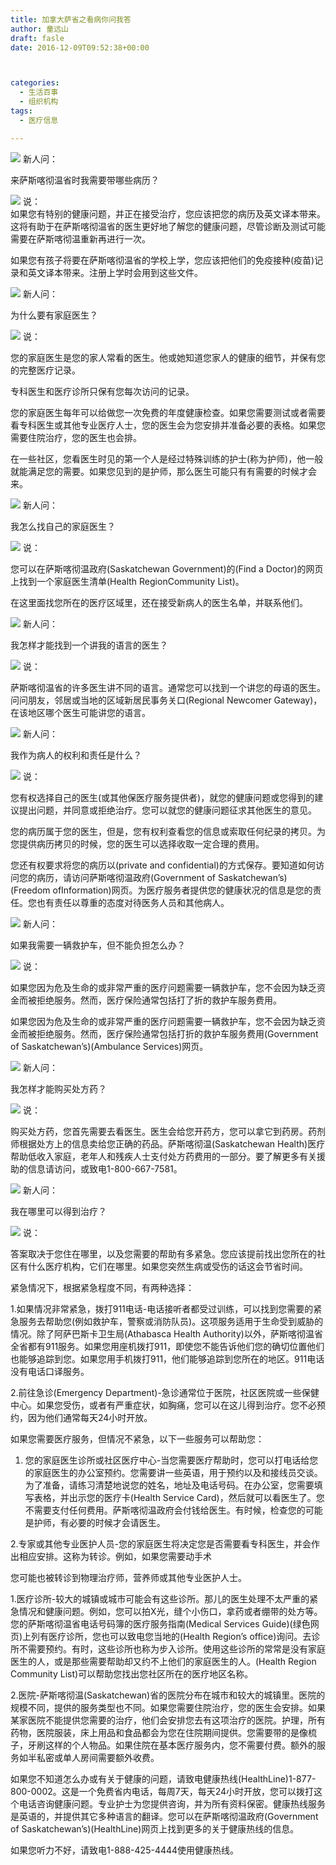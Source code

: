 ```yaml
---
title: 加拿大萨省之看病你问我答
author: 童远山
draft: fasle
date: 2016-12-09T09:52:38+00:00



categories:
  - 生活百事
  - 组织机构
tags:
  - 医疗信息

---
```

<img decoding="async" src="http://mmbiz.qpic.cn/mmbiz_png/onL12esDtAibmeseTReibQ5xZBzDn0wff1srQvJhXm4qUxBhj3ibXR7nTWaCljgtpsyrAyv2QqTg1Dnicc9Umelk9A/640?wx_fmt=png&tp=webp&wxfrom=5&wx_lazy=1" data-s="300,640" data-type="png" data-src="http://mmbiz.qpic.cn/mmbiz_png/onL12esDtAibmeseTReibQ5xZBzDn0wff1srQvJhXm4qUxBhj3ibXR7nTWaCljgtpsyrAyv2QqTg1Dnicc9Umelk9A/0?wx_fmt=png" data-ratio="1" data-w="40" data-fail="0" /> 新人问：

来萨斯喀彻温省时我需要带哪些病历？

<img decoding="async" src="http://mmbiz.qpic.cn/mmbiz_png/onL12esDtAibmeseTReibQ5xZBzDn0wff1oucVnTF4Q6VhkhsrhCxeE1XXMKVn8H0ExiaScybW49vFyCUkJosPPhg/640?wx_fmt=png&tp=webp&wxfrom=5&wx_lazy=1" data-s="300,640" data-type="png" data-src="http://mmbiz.qpic.cn/mmbiz_png/onL12esDtAibmeseTReibQ5xZBzDn0wff1oucVnTF4Q6VhkhsrhCxeE1XXMKVn8H0ExiaScybW49vFyCUkJosPPhg/0?wx_fmt=png" data-ratio="1" data-w="40" data-fail="0" /> 说：  
如果您有特别的健康问题，并正在接受治疗，您应该把您的病历及英文译本带来。这将有助于在萨斯喀彻温省的医生更好地了解您的健康问题，尽管诊断及测试可能需要在萨斯喀彻温重新再进行一次。

如果您有孩子将要在萨斯喀彻温省的学校上学，您应该把他们的免疫接种(疫苗)记录和英文译本带来。注册上学时会用到这些文件。

<img decoding="async" src="http://mmbiz.qpic.cn/mmbiz_png/onL12esDtAibmeseTReibQ5xZBzDn0wff1srQvJhXm4qUxBhj3ibXR7nTWaCljgtpsyrAyv2QqTg1Dnicc9Umelk9A/640?wx_fmt=png&tp=webp&wxfrom=5&wx_lazy=1" data-s="300,640" data-type="png" data-src="http://mmbiz.qpic.cn/mmbiz_png/onL12esDtAibmeseTReibQ5xZBzDn0wff1srQvJhXm4qUxBhj3ibXR7nTWaCljgtpsyrAyv2QqTg1Dnicc9Umelk9A/0?wx_fmt=png" data-ratio="1" data-w="40" data-fail="0" /> 新人问：

为什么要有家庭医生？

<img decoding="async" src="http://mmbiz.qpic.cn/mmbiz_png/onL12esDtAibmeseTReibQ5xZBzDn0wff1oucVnTF4Q6VhkhsrhCxeE1XXMKVn8H0ExiaScybW49vFyCUkJosPPhg/640?wx_fmt=png&tp=webp&wxfrom=5&wx_lazy=1" data-s="300,640" data-type="png" data-src="http://mmbiz.qpic.cn/mmbiz_png/onL12esDtAibmeseTReibQ5xZBzDn0wff1oucVnTF4Q6VhkhsrhCxeE1XXMKVn8H0ExiaScybW49vFyCUkJosPPhg/0?wx_fmt=png" data-ratio="1" data-w="40" data-fail="0" /> 说：

您的家庭医生是您的家人常看的医生。他或她知道您家人的健康的细节，并保有您的完整医疗记录。

专科医生和医疗诊所只保有您每次访问的记录。

您的家庭医生每年可以给做您一次免费的年度健康检查。如果您需要测试或者需要看专科医生或其他专业医疗人士，您的医生会为您安排并准备必要的表格。如果您需要住院治疗，您的医生也会排。

在一些社区，您看医生时见的第一个人是经过特殊训练的护士(称为护师)，他一般就能满足您的需要。如果您见到的是护师，那么医生可能只有有需要的时候才会来。

<img decoding="async" src="http://mmbiz.qpic.cn/mmbiz_png/onL12esDtAibmeseTReibQ5xZBzDn0wff1srQvJhXm4qUxBhj3ibXR7nTWaCljgtpsyrAyv2QqTg1Dnicc9Umelk9A/640?wx_fmt=png&tp=webp&wxfrom=5&wx_lazy=1" data-s="300,640" data-type="png" data-src="http://mmbiz.qpic.cn/mmbiz_png/onL12esDtAibmeseTReibQ5xZBzDn0wff1srQvJhXm4qUxBhj3ibXR7nTWaCljgtpsyrAyv2QqTg1Dnicc9Umelk9A/0?wx_fmt=png" data-ratio="1" data-w="40" data-fail="0" /> 新人问：

我怎么找自己的家庭医生？

<img decoding="async" src="http://mmbiz.qpic.cn/mmbiz_png/onL12esDtAibmeseTReibQ5xZBzDn0wff1oucVnTF4Q6VhkhsrhCxeE1XXMKVn8H0ExiaScybW49vFyCUkJosPPhg/640?wx_fmt=png&tp=webp&wxfrom=5&wx_lazy=1" data-s="300,640" data-type="png" data-src="http://mmbiz.qpic.cn/mmbiz_png/onL12esDtAibmeseTReibQ5xZBzDn0wff1oucVnTF4Q6VhkhsrhCxeE1XXMKVn8H0ExiaScybW49vFyCUkJosPPhg/0?wx_fmt=png" data-ratio="1" data-w="40" data-fail="0" /> 说：

您可以在萨斯喀彻温政府(Saskatchewan Government)的(Find a Doctor)的网页上找到一个家庭医生清单(Health RegionCommunity List)。

在这里面找您所在的医疗区域里，还在接受新病人的医生名单，并联系他们。

<img decoding="async" src="http://mmbiz.qpic.cn/mmbiz_png/onL12esDtAibmeseTReibQ5xZBzDn0wff1srQvJhXm4qUxBhj3ibXR7nTWaCljgtpsyrAyv2QqTg1Dnicc9Umelk9A/640?wx_fmt=png&tp=webp&wxfrom=5&wx_lazy=1" data-s="300,640" data-type="png" data-src="http://mmbiz.qpic.cn/mmbiz_png/onL12esDtAibmeseTReibQ5xZBzDn0wff1srQvJhXm4qUxBhj3ibXR7nTWaCljgtpsyrAyv2QqTg1Dnicc9Umelk9A/0?wx_fmt=png" data-ratio="1" data-w="40" data-fail="0" /> 新人问：

我怎样才能找到一个讲我的语言的医生？

<img decoding="async" src="http://mmbiz.qpic.cn/mmbiz_png/onL12esDtAibmeseTReibQ5xZBzDn0wff1oucVnTF4Q6VhkhsrhCxeE1XXMKVn8H0ExiaScybW49vFyCUkJosPPhg/640?wx_fmt=png&tp=webp&wxfrom=5&wx_lazy=1" data-s="300,640" data-type="png" data-src="http://mmbiz.qpic.cn/mmbiz_png/onL12esDtAibmeseTReibQ5xZBzDn0wff1oucVnTF4Q6VhkhsrhCxeE1XXMKVn8H0ExiaScybW49vFyCUkJosPPhg/0?wx_fmt=png" data-ratio="1" data-w="40" data-fail="0" /> 说：

萨斯喀彻温省的许多医生讲不同的语言。通常您可以找到一个讲您的母语的医生。问问朋友，邻居或当地的区域新居民事务关口(Regional Newcomer Gateway)，在该地区哪个医生可能讲您的语言。

<img decoding="async" src="http://mmbiz.qpic.cn/mmbiz_png/onL12esDtAibmeseTReibQ5xZBzDn0wff1srQvJhXm4qUxBhj3ibXR7nTWaCljgtpsyrAyv2QqTg1Dnicc9Umelk9A/640?wx_fmt=png&tp=webp&wxfrom=5&wx_lazy=1" data-s="300,640" data-type="png" data-src="http://mmbiz.qpic.cn/mmbiz_png/onL12esDtAibmeseTReibQ5xZBzDn0wff1srQvJhXm4qUxBhj3ibXR7nTWaCljgtpsyrAyv2QqTg1Dnicc9Umelk9A/0?wx_fmt=png" data-ratio="1" data-w="40" data-fail="0" /> 新人问：

我作为病人的权利和责任是什么？

<img decoding="async" src="http://mmbiz.qpic.cn/mmbiz_png/onL12esDtAibmeseTReibQ5xZBzDn0wff1oucVnTF4Q6VhkhsrhCxeE1XXMKVn8H0ExiaScybW49vFyCUkJosPPhg/640?wx_fmt=png&tp=webp&wxfrom=5&wx_lazy=1" data-s="300,640" data-type="png" data-src="http://mmbiz.qpic.cn/mmbiz_png/onL12esDtAibmeseTReibQ5xZBzDn0wff1oucVnTF4Q6VhkhsrhCxeE1XXMKVn8H0ExiaScybW49vFyCUkJosPPhg/0?wx_fmt=png" data-ratio="1" data-w="40" data-fail="0" /> 说：

您有权选择自己的医生(或其他保医疗服务提供者)，就您的健康问题或您得到的建议提出问题，并同意或拒绝治疗。您可以就您的健康问题征求其他医生的意见。

您的病历属于您的医生，但是，您有权利查看您的信息或索取任何纪录的拷贝。为您提供病历拷贝的时候，您的医生可以选择收取一定合理的费用。

您还有权要求将您的病历以(private and confidential)的方式保存。要知道如何访问您的病历，请访问萨斯喀彻温政府(Government of Saskatchewan’s)(Freedom ofInformation)网页。为医疗服务者提供您的健康状况的信息是您的责任。您也有责任以尊重的态度对待医务人员和其他病人。

<img decoding="async" src="http://mmbiz.qpic.cn/mmbiz_png/onL12esDtAibmeseTReibQ5xZBzDn0wff1srQvJhXm4qUxBhj3ibXR7nTWaCljgtpsyrAyv2QqTg1Dnicc9Umelk9A/640?wx_fmt=png&tp=webp&wxfrom=5&wx_lazy=1" data-s="300,640" data-type="png" data-src="http://mmbiz.qpic.cn/mmbiz_png/onL12esDtAibmeseTReibQ5xZBzDn0wff1srQvJhXm4qUxBhj3ibXR7nTWaCljgtpsyrAyv2QqTg1Dnicc9Umelk9A/0?wx_fmt=png" data-ratio="1" data-w="40" data-fail="0" /> 新人问：

如果我需要一辆救护车，但不能负担怎么办？

<img decoding="async" src="http://mmbiz.qpic.cn/mmbiz_png/onL12esDtAibmeseTReibQ5xZBzDn0wff1oucVnTF4Q6VhkhsrhCxeE1XXMKVn8H0ExiaScybW49vFyCUkJosPPhg/640?wx_fmt=png&tp=webp&wxfrom=5&wx_lazy=1" data-s="300,640" data-type="png" data-src="http://mmbiz.qpic.cn/mmbiz_png/onL12esDtAibmeseTReibQ5xZBzDn0wff1oucVnTF4Q6VhkhsrhCxeE1XXMKVn8H0ExiaScybW49vFyCUkJosPPhg/0?wx_fmt=png" data-ratio="1" data-w="40" data-fail="0" /> 说：

如果您因为危及生命的或非常严重的医疗问题需要一辆救护车，您不会因为缺乏资金而被拒绝服务。然而，医疗保险通常包括打了折的救护车服务费用。

如果您因为危及生命的或非常严重的医疗问题需要一辆救护车，您不会因为缺乏资金而被拒绝服务。然而，医疗保险通常包括打折的救护车服务费用(Government of Saskatchewan’s)(Ambulance Services)网页。

<img decoding="async" src="http://mmbiz.qpic.cn/mmbiz_png/onL12esDtAibmeseTReibQ5xZBzDn0wff1srQvJhXm4qUxBhj3ibXR7nTWaCljgtpsyrAyv2QqTg1Dnicc9Umelk9A/640?wx_fmt=png&tp=webp&wxfrom=5&wx_lazy=1" data-s="300,640" data-type="png" data-src="http://mmbiz.qpic.cn/mmbiz_png/onL12esDtAibmeseTReibQ5xZBzDn0wff1srQvJhXm4qUxBhj3ibXR7nTWaCljgtpsyrAyv2QqTg1Dnicc9Umelk9A/0?wx_fmt=png" data-ratio="1" data-w="40" data-fail="0" /> 新人问：

我怎样才能购买处方药？

<img decoding="async" src="http://mmbiz.qpic.cn/mmbiz_png/onL12esDtAibmeseTReibQ5xZBzDn0wff1oucVnTF4Q6VhkhsrhCxeE1XXMKVn8H0ExiaScybW49vFyCUkJosPPhg/640?wx_fmt=png&tp=webp&wxfrom=5&wx_lazy=1" data-s="300,640" data-type="png" data-src="http://mmbiz.qpic.cn/mmbiz_png/onL12esDtAibmeseTReibQ5xZBzDn0wff1oucVnTF4Q6VhkhsrhCxeE1XXMKVn8H0ExiaScybW49vFyCUkJosPPhg/0?wx_fmt=png" data-ratio="1" data-w="40" data-fail="0" /> 说：

购买处方药，您首先需要去看医生。医生会给您开药方，您可以拿它到药房。药剂师根据处方上的信息卖给您正确的药品。萨斯喀彻温(Saskatchewan Health)医疗帮助低收入家庭，老年人和残疾人士支付处方药费用的一部分。要了解更多有关援助的信息请访问，或致电1-800-667-7581。

<img decoding="async" src="http://mmbiz.qpic.cn/mmbiz_png/onL12esDtAibmeseTReibQ5xZBzDn0wff1srQvJhXm4qUxBhj3ibXR7nTWaCljgtpsyrAyv2QqTg1Dnicc9Umelk9A/640?wx_fmt=png&tp=webp&wxfrom=5&wx_lazy=1" data-s="300,640" data-type="png" data-src="http://mmbiz.qpic.cn/mmbiz_png/onL12esDtAibmeseTReibQ5xZBzDn0wff1srQvJhXm4qUxBhj3ibXR7nTWaCljgtpsyrAyv2QqTg1Dnicc9Umelk9A/0?wx_fmt=png" data-ratio="1" data-w="40" data-fail="0" /> 新人问：

我在哪里可以得到治疗？

<img decoding="async" src="http://mmbiz.qpic.cn/mmbiz_png/onL12esDtAibmeseTReibQ5xZBzDn0wff1oucVnTF4Q6VhkhsrhCxeE1XXMKVn8H0ExiaScybW49vFyCUkJosPPhg/640?wx_fmt=png&tp=webp&wxfrom=5&wx_lazy=1" data-s="300,640" data-type="png" data-src="http://mmbiz.qpic.cn/mmbiz_png/onL12esDtAibmeseTReibQ5xZBzDn0wff1oucVnTF4Q6VhkhsrhCxeE1XXMKVn8H0ExiaScybW49vFyCUkJosPPhg/0?wx_fmt=png" data-ratio="1" data-w="40" data-fail="0" /> 说：

答案取决于您住在哪里，以及您需要的帮助有多紧急。您应该提前找出您所在的社区有什么医疗机构，它们在哪里。如果您突然生病或受伤的话这会节省时间。

紧急情况下，根据紧急程度不同，有两种选择：

1.如果情况非常紧急，拨打911电话-电话接听者都受过训练，可以找到您需要的紧急服务去帮助您(例如救护车，警察或消防队员)。这项服务适用于生命受到威胁的情况。除了阿萨巴斯卡卫生局(Athabasca Health Authority)以外，萨斯喀彻温省全省都有911服务。如果您用座机拨打911，即使您不能告诉他们您的确切位置他们也能够追踪到您。如果您用手机拨打911，他们能够追踪到您所在的地区。911电话没有电话口译服务。

2.前往急诊(Emergency Department)-急诊通常位于医院，社区医院或一些保健中心。如果您受伤，或者有严重症状，如胸痛，您可以在这儿得到治疗。您不必预约，因为他们通常每天24小时开放。

如果您需要医疗服务，但情况不紧急，以下一些服务可以帮助您：

1. 您的家庭医生诊所或社区医疗中心-当您需要医疗帮助时，您可以打电话给您的家庭医生的办公室预约。您需要讲一些英语，用于预约以及和接线员交谈。为了准备，请练习清楚地说您的姓名，地址及电话号码。在办公室，您需要填写表格，并出示您的医疗卡(Health Service Card)，然后就可以看医生了。您不需要支付任何费用。萨斯喀彻温政府会付钱给医生。有时候，检查您的可能是护师，有必要的时候才会请医生。

2.专家或其他专业医护人员-您的家庭医生将决定您是否需要看专科医生，并会作出相应安排。这称为转诊。例如，如果您需要动手术

您可能也被转诊到物理治疗师，营养师或其他专业医护人士。

1.医疗诊所-较大的城镇或城市可能会有这些诊所。那儿的医生处理不太严重的紧急情况和健康问题。例如，您可以拍X光，缝个小伤口，拿药或者绷带的处方等。您的萨斯喀彻温省电话号码簿的医疗服务指南(Medical Services Guide)(绿色网页)上列有医疗诊所，您也可以致电您当地的(Health Region’s office)询问。去诊所不需要预约。有时，这些诊所也称为步入诊所。使用这些诊所的常常是没有家庭医生的人，或是那些需要帮助却又约不上他们的家庭医生的人。(Health Region Community List)可以帮助您找出您社区所在的医疗地区名称。

2.医院-萨斯喀彻温(Saskatchewan)省的医院分布在城市和较大的城镇里。医院的规模不同，提供的服务类型也不同。如果您需要住院治疗，您的医生会安排。如果某家医院不能提供您需要的治疗，他们会安排您去有这项治疗的医院。护理，所有药物，医院服装，床上用品和食品都会为您在住院期间提供。您需要带的是像梳子，牙刷这样的个人物品。如果住院在基本医疗服务内，您不需要付费。额外的服务如半私密或单人房间需要额外收费。

如果您不知道怎么办或有关于健康的问题，请致电健康热线(HealthLine)1-877-800-0002。这是一个免费省内电话，每周7天，每天24小时开放，您可以拨打这个电话咨询健康问题。专业护士为您提供咨询，并为所有资料保密。健康热线服务是英语的，并提供其它多种语言的翻译。您可以在萨斯喀彻温政府(Government of Saskatchewan’s)(HealthLine)网页上找到更多的关于健康热线的信息。

如果您听力不好，请致电1-888-425-4444使用健康热线。